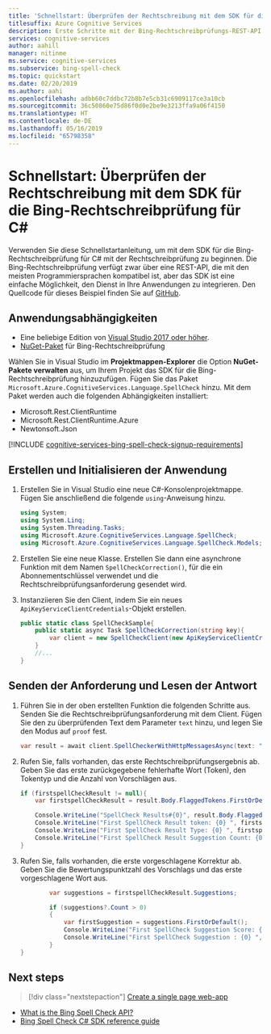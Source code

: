 ```yaml
---
title: 'Schnellstart: Überprüfen der Rechtschreibung mit dem SDK für die Bing-Rechtschreibprüfung für C#'
titlesuffix: Azure Cognitive Services
description: Erste Schritte mit der Bing-Rechtschreibprüfungs-REST-API zum Überprüfen der Rechtschreibung und Grammatik
services: cognitive-services
author: aahill
manager: nitinme
ms.service: cognitive-services
ms.subservice: bing-spell-check
ms.topic: quickstart
ms.date: 02/20/2019
ms.author: aahi
ms.openlocfilehash: adbb60c7ddbc72b8b7e5cb31c6909117ce3a10cb
ms.sourcegitcommit: 36c50860e75d86f0d0e2be9e3213ffa9a06f4150
ms.translationtype: HT
ms.contentlocale: de-DE
ms.lasthandoff: 05/16/2019
ms.locfileid: "65798358"
---
```

# <a name="quickstart-check-spelling-with-the-bing-spell-check-sdk-for-c"></a>Schnellstart: Überprüfen der Rechtschreibung mit dem SDK für die Bing-Rechtschreibprüfung für C#

Verwenden Sie diese Schnellstartanleitung, um mit dem SDK für die Bing-Rechtschreibprüfung für C# mit der Rechtschreibprüfung zu beginnen. Die Bing-Rechtschreibprüfung verfügt zwar über eine REST-API, die mit den meisten Programmiersprachen kompatibel ist, aber das SDK ist eine einfache Möglichkeit, den Dienst in Ihre Anwendungen zu integrieren. Den Quellcode für dieses Beispiel finden Sie auf [GitHub](https://github.com/Azure-Samples/cognitive-services-dotnet-sdk-samples/tree/master/samples/SpellCheck).

## <a name="application-dependencies"></a>Anwendungsabhängigkeiten

* Eine beliebige Edition von [Visual Studio 2017 oder höher](https://visualstudio.microsoft.com/downloads/).
* [NuGet-Paket](https://www.nuget.org/packages/Microsoft.Azure.CognitiveServices.Language.SpellCheck) für Bing-Rechtschreibprüfung

Wählen Sie in Visual Studio im **Projektmappen-Explorer** die Option **NuGet-Pakete verwalten** aus, um Ihrem Projekt das SDK für die Bing-Rechtschreibprüfung hinzuzufügen. Fügen Sie das Paket `Microsoft.Azure.CognitiveServices.Language.SpellCheck` hinzu. Mit dem Paket werden auch die folgenden Abhängigkeiten installiert:

* Microsoft.Rest.ClientRuntime
* Microsoft.Rest.ClientRuntime.Azure
* Newtonsoft.Json

[!INCLUDE [cognitive-services-bing-spell-check-signup-requirements](../../../includes/cognitive-services-bing-spell-check-signup-requirements.md)]

## <a name="create-and-initialize-the-application"></a>Erstellen und Initialisieren der Anwendung

1. Erstellen Sie in Visual Studio eine neue C#-Konsolenprojektmappe. Fügen Sie anschließend die folgende `using`-Anweisung hinzu.
    
    ```csharp
    using System;
    using System.Linq;
    using System.Threading.Tasks;
    using Microsoft.Azure.CognitiveServices.Language.SpellCheck;
    using Microsoft.Azure.CognitiveServices.Language.SpellCheck.Models;
    ```

2. Erstellen Sie eine neue Klasse. Erstellen Sie dann eine asynchrone Funktion mit dem Namen `SpellCheckCorrection()`, für die ein Abonnementschlüssel verwendet und die Rechtschreibprüfungsanforderung gesendet wird.

3. Instanziieren Sie den Client, indem Sie ein neues `ApiKeyServiceClientCredentials`-Objekt erstellen. 

    ```csharp
    public static class SpellCheckSample{
        public static async Task SpellCheckCorrection(string key){
            var client = new SpellCheckClient(new ApiKeyServiceClientCredentials(key));
        }
        //...
    }
    ```

## <a name="send-the-request-and-read-the-response"></a>Senden der Anforderung und Lesen der Antwort

1. Führen Sie in der oben erstellten Funktion die folgenden Schritte aus. Senden Sie die Rechtschreibprüfungsanforderung mit dem Client. Fügen Sie den zu überprüfenden Text dem Parameter `text` hinzu, und legen Sie den Modus auf `proof` fest.  
    
    ```csharp
    var result = await client.SpellCheckerWithHttpMessagesAsync(text: "Bill Gatas", mode: "proof");
    ```

2. Rufen Sie, falls vorhanden, das erste Rechtschreibprüfungsergebnis ab. Geben Sie das erste zurückgegebene fehlerhafte Wort (Token), den Tokentyp und die Anzahl von Vorschlägen aus.

    ```csharp
    if (firstspellCheckResult != null){
        var firstspellCheckResult = result.Body.FlaggedTokens.FirstOrDefault();
    
        Console.WriteLine("SpellCheck Results#{0}", result.Body.FlaggedTokens.Count);
        Console.WriteLine("First SpellCheck Result token: {0} ", firstspellCheckResult.Token);
        Console.WriteLine("First SpellCheck Result Type: {0} ", firstspellCheckResult.Type);
        Console.WriteLine("First SpellCheck Result Suggestion Count: {0} ", firstspellCheckResult.Suggestions.Count);
    }
    ```

3. Rufen Sie, falls vorhanden, die erste vorgeschlagene Korrektur ab. Geben Sie die Bewertungspunktzahl des Vorschlags und das erste vorgeschlagene Wort aus. 

    ```csharp
            var suggestions = firstspellCheckResult.Suggestions;

            if (suggestions?.Count > 0)
            {
                var firstSuggestion = suggestions.FirstOrDefault();
                Console.WriteLine("First SpellCheck Suggestion Score: {0} ", firstSuggestion.Score);
                Console.WriteLine("First SpellCheck Suggestion : {0} ", firstSuggestion.Suggestion);
            }
   }

## Next steps

> [!div class="nextstepaction"]
> [Create a single page web-app](tutorials/spellcheck.md)

- [What is the Bing Spell Check API?](overview.md)
- [Bing Spell Check C# SDK reference guide](https://docs.microsoft.com/dotnet/api/overview/azure/cognitiveservices/client/bingspellcheck?view=azure-dotnet)